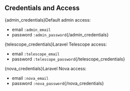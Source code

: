 ## Credentials and Access

{admin_credentials}Default admin access:
- email `:admin_email`
- password `:admin_password`{/admin_credentials}

{telescope_credentials}Laravel Telescope access:
- email `:telescope_email`
- password `:telescope_password`{/telescope_credentials}

{nova_credentials}Laravel Nova access:
- email `:nova_email`
- password `:nova_password`{/nova_credentials}